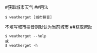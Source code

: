 #获取城市天气
##用法
```
$ weatherget [城市拼音]
```
不填写城市拼音则默认为当前城市
##获取帮助
```
$ weatherget --help
或
$ weatherget -h
```
